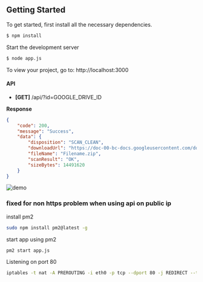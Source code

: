 ## Getting Started
To get started, first install all the necessary dependencies.
````bash
$ npm install
````
Start the development server
````bash
$ node app.js
````
To view your project, go to: http://localhost:3000

#### API
- **[GET]** /api/?id=GOOGLE_DRIVE_ID

**Response**
```json
{
	"code": 200,
	"message": "Success",
	"data": {
		"disposition": "SCAN_CLEAN",
		"downloadUrl": "https://doc-00-bc-docs.googleusercontent.com/docs/securesc/ha0ro937gcuc7l7deffksulhg5h7mbp1/hpqdcctmhbre0dlcnvr3dubada4spuj9/1549267200000/05618864326713362374/*/1xYz-q0SjnllflBmzaWjkqg04OmiinxXxX?e=download",
		"fileName": "Filename.zip",
		"scanResult": "OK",
		"sizeBytes": 14491620
	}
}
```

![demo](./screenshot.png)

### fixed for non https problem when using api on public ip
install pm2
````bash
sudo npm install pm2@latest -g
````
start app using pm2
````bash
pm2 start app.js
````
Listening on port 80
````bash
iptables -t nat -A PREROUTING -i eth0 -p tcp --dport 80 -j REDIRECT --to-port 3000
````

